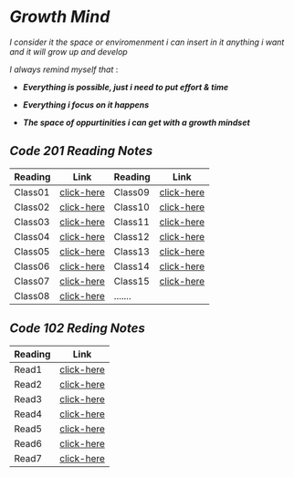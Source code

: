 
# *Growth Mind* 	

*I consider it the space or enviromenment i can insert in it anything i want and it will grow up and develop*

*I always remind myself that* : 

+ ***Everything is possible, just i need to put effort & time***	

+ ***Everything i focus on it happens***	

+ ***The space of oppurtinities i can get with a growth mindset***	



## *Code 201 Reading Notes* 

Reading | Link | Reading | Link
------- | --------- | -------- | ----------
 Class01 | [click-here](#) | Class09 | [click-here](#)
 Class02 | [click-here](#) | Class10 | [click-here](#)
 Class03 | [click-here](#) | Class11 | [click-here](#)
 Class04 | [click-here](#) | Class12 | [click-here](#)
 Class05 | [click-here](#) | Class13 | [click-here](#)
 Class06 | [click-here](#) | Class14 | [click-here](#)
 Class07 | [click-here](#) | Class15 | [click-here](#)
 Class08 | [click-here](#) | .......








## *Code 102 Reding Notes* 

Reading | Link 
------- | ---------
Read1 | [click-here](https://qaisw96.github.io/reading-notes/read1) 
Read2 | [click-here](https://qaisw96.github.io/reading-notes/read2) 
Read3 | [click-here](https://qaisw96.github.io/reading-notes/read3) 
Read4 | [click-here](https://qaisw96.github.io/reading-notes/read4) 
Read5 | [click-here](https://qaisw96.github.io/reading-notes/read5) 
Read6 | [click-here](https://qaisw96.github.io/reading-notes/read6) 
Read7 | [click-here](https://qaisw96.github.io/reading-notes/read7) 

